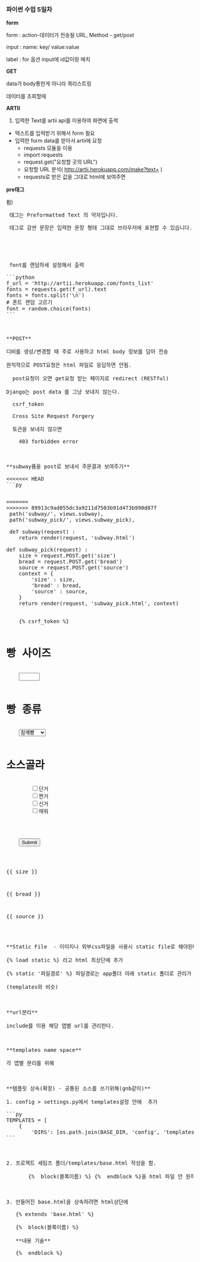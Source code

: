 ### 파이썬 수업 5일차



**form**

form : action-데이터가 전송될 URL, Method - get/post

input : name: key/ value:value

label : for 옵션 input에 id값이랑 매치



**GET**

data가 body통한게 아니라 쿼리스트링

데이터를 조회할때



**ARTII**

1. 입력한 Text를 artii api를 이용하여 화면에 출력

- 텍스트를 입력받기 위해서 form 필요
- 입력한 form data를 받아서 artii에 요청
  - requests 모듈을 이용
  - import requests
  - request.get("요청할 곳의 URL")
  - 요청할 URL 분석( http://artii.herokuapp.com/make?text= )
  - requests로 받은 값을 그대로 html에 보여주면



**pre태그**

펌)
<pre> 태그는 Preformatted Text 의 약자입니다. <pre> 태그로 감싼 문장은 입력한 문장 형태 그대로 브라우저에 표현할 수 있습니다. 예를 들어 엔터(Enter), 탭(Tab), 스페이스바(Space) 는 pre 를 사용하지 않았을 때 무조건 공백 하나로 인식합니다. 하지만 pre 를 사용하게 되면 HTML 형태 그대로 유지가 가능합니다. 그래서 프로그램 소스를 표현하는데 많이 사용합니다.





 font를 랜덤하세 설정해서 출력

```python
f_url = 'http://artii.herokuapp.com/fonts_list'
fonts = requests.get(f_url).text
fonts = fonts.split('\n')
# 폰트 랜덤 고르기
font = random.choice(fonts)
```



**POST**

디비를 생성/변경할 때 주로 사용하고 html body 정보를 담아 전송

원칙적으로 POST요청은 html 파일로 응답하면 안됨.

  post요청이 오면 get요청 받는 페이지로 redirect (RESTful)

Django는 post data 를 그냥 보내지 않는다.

  csrf_token

  Cross Site Request Forgery

  토큰을 보내지 않으면

​    403 forbidden error



**subway폼을 post로 보내서 주문결과 보여주기**

<<<<<<< HEAD
```py
 <pre>
=======
>>>>>>> 89913c9ad055dc3a9211d7503b91d473b990d87f
 path('subway/', views.subway),
 path('subway_pick/', views.subway_pick),
 
 def subway(request) :
    return render(request, 'subway.html')

def subway_pick(request) :
    size = request.POST.get('size')
    bread = request.POST.get('bread')
    source = request.POST.get('source')
    context = {
        'size' : size,
        'bread' : bread,
        'source' : source,
    }
    return render(request, 'subway_pick.html', context)
    
<form action="/subway_pick/" method="POST">
    {% csrf_token %}
    <h1>빵 사이즈</h1>
    <input type="number" min="15" max="30" step="15" name="size" id="size">
    <h1>빵 종류</h1>
    <select name="bread" id="bread">
        <option value="bread1">참깨빵</option>
        <option value="bread2">오트밀</option>
        <option value="bread3">이런식빵</option>
    </select>
    <h1>소스골라</h1>
        <input type="checkbox" name="source" id="source" value="source1">단거
        <input type="checkbox" name="source" id="source" value="source2">짠거
        <input type="checkbox" name="source" id="source" value="source3">신거
        <input type="checkbox" name="source" id="source" value="source4">매워
    <br>
    <br>
    <input type="submit">
</form>

<p>{{ size }}</p>
<p>{{ bread }}</p>
<p>{{ source }}</p>


**Static File  - 이미지나 외부css파일을 사용시 static file로 해야된다.**

{% load static %} 라고 html 최상단에 추가

{% static '파일경로' %} 파일경로는 app폴더 아래 static 폴더로 관리가 됨

(templates와 비슷)



**url분리**

include를 이용 해당 앱별 url를 관리한다.



**templates name space**

각 앱별 분리를 위해



**템플릿 상속(확장) - 공통된 소스를 쓰기위해(gnb같이)**

1. config > settings.py에서 templates설정 안에  추가

```py
TEMPLATES = [
    {
        'DIRS': [os.path.join(BASE_DIR, 'config', 'templates')],
```



2. 프로젝트 세팅즈 폴더/templates/base.html 작성을 함.

​       {%  block(블록이름) %} {%  endblock %}을 html 파일 안 원하는 곳에 둔다.



3. 만들어진 base.html을 상속하려면 html상단에

   {% extends 'base.html' %}

   {%  block(블록이름) %}

   **내용 기술**

   {%  endblock %}
